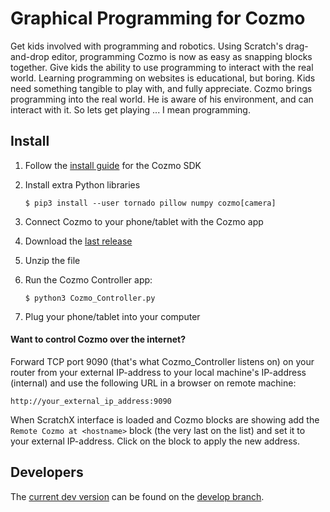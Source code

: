 # Graphical Programming for Cozmo

Get kids involved with programming and robotics. Using Scratch's drag-and-drop editor, programming Cozmo is now as easy as snapping blocks together.
Give kids the ability to use programming to interact with the real world. Learning programming on websites is educational, but boring.
Kids need something tangible to play with, and fully appreciate. Cozmo brings programming into the real world.
He is aware of his environment, and can interact with it. So lets get playing ... I mean programming.

## Install

1. Follow the [install guide](http://cozmosdk.anki.com/docs/initial.html) for the Cozmo SDK

2. Install extra Python libraries
    ```
    $ pip3 install --user tornado pillow numpy cozmo[camera]
    ```
3. Connect Cozmo to your phone/tablet with the Cozmo app

4. Download the [last release](https://github.com/madfrog54321/ScratchCozmoSDK/archive/master.zip)

5. Unzip the file

6. Run the Cozmo Controller app:
    ```
    $ python3 Cozmo_Controller.py
    ```
7. Plug your phone/tablet into your computer

#### Want to control Cozmo over the internet?
Forward TCP port 9090 (that's what Cozmo_Controller listens on) on your router from your external IP-address to your local machine's IP-address (internal) and use the following URL in a browser on remote machine:
```
http://your_external_ip_address:9090
```
When ScratchX interface is loaded and Cozmo blocks are showing add the `Remote Cozmo at <hostname>` block (the very last on the list) and set it to your external IP-address. Click on the block to apply the new address.

## Developers
The [current dev version](https://github.com/madfrog54321/ScratchCozmoSDK/archive/develop.zip) can be found on the [develop branch](https://github.com/madfrog54321/ScratchCozmoSDK/tree/develop).
